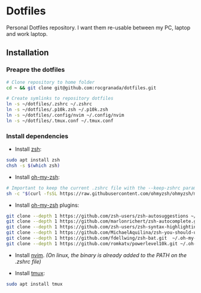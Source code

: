 # Dotfiles
Personal Dotfiles repository. I want them re-usable between my PC, laptop and work laptop.

## Installation

### Preapre the dotfiles
```bash
# Clone repository to home folder
cd ~ && git clone git@github.com:rocgranada/dotfiles.git

# Create symlinks to repository dotfiles
ln -s ~/dotfiles/.zshrc ~/.zshrc
ln -s ~/dotfiles/.p10k.zsh ~/.p10k.zsh
ln -s ~/dotfiles/.config/nvim ~/.config/nvim
ln -s ~/dotfiles/.tmux.conf ~/.tmux.conf
```

### Install dependencies

- Install [zsh](https://github.com/ohmyzsh/ohmyzsh/wiki/Installing-ZSH):

```bash
sudo apt install zsh
chsh -s $(which zsh)
```

- Install [oh-my-zsh](https://ohmyz.sh/#install):
```bash
# Important to keep the current .zshrc file with the --keep-zshrc param
sh -c "$(curl -fsSL https://raw.githubusercontent.com/ohmyzsh/ohmyzsh/master/tools/install.sh)" "" --keep-zshrc
```

- Install [oh-my-zsh](https://ohmyz.sh/#install) plugins:
```bash
git clone --depth 1 https://github.com/zsh-users/zsh-autosuggestions ~/.oh-my-zsh/custom/plugins/zsh-autosuggestions
git clone --depth 1 https://github.com/marlonrichert/zsh-autocomplete.git ~/.oh-my-zsh/custom/plugins/zsh-autocomplete
git clone --depth 1 https://github.com/zsh-users/zsh-syntax-highlighting.git ~/.oh-my-zsh/custom/plugins/zsh-syntax-highlighting
git clone --depth 1 https://github.com/MichaelAquilina/zsh-you-should-use.git  ~/.oh-my-zsh/custom/plugins/you-should-use
git clone --depth 1 https://github.com/fdellwing/zsh-bat.git  ~/.oh-my-zsh/custom/plugins/zsh-bat
git clone --depth 1 https://github.com/romkatv/powerlevel10k.git ~/.oh-my-zsh/custom/themes/powerlevel10k
```

- Install [nvim](https://github.com/neovim/neovim/blob/master/INSTALL.md).
_(On linux, the binary is already added to the PATH on the .zshrc file)_

- Install [tmux](https://github.com/tmux/tmux/wiki/Installing):
```bash
sudo apt install tmux
```

